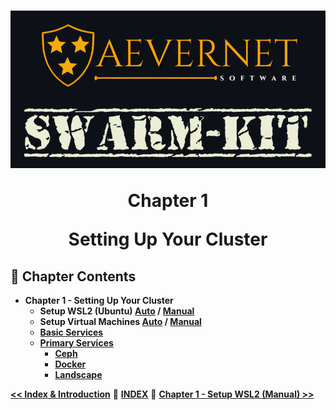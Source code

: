 <h1 align="center">
<img src="https://raw.githubusercontent.com/Ragdata/Ragdata/master/images/logo/banner/SK2-800x400.png" alt="Aevernet">

Chapter 1

Setting Up Your Cluster
</h1>

## 📖 Chapter Contents

- **Chapter 1 - Setting Up Your Cluster**
  - **Setup WSL2 (Ubuntu) [Auto](1-vm-init-auto.md) / [Manual](1-wsl-init.md)**
  - **Setup Virtual Machines [Auto](1-vm-init-auto.md) / [Manual](1-vm-init.md)**
  - [**Basic Services**](1-basic-services.md)
  - [**Primary Services**](1-primary-services.md)
    - [**Ceph**](pkgs/ceph.md)
    - [**Docker**](pkgs/docker.md)
    - [**Landscape**](pkgs/landscape.md)



[**<< Index & Introduction**](0-Index.md)  🔸  [**INDEX**](0-Index.md)  🔸  [**Chapter 1 - Setup WSL2 (Manual) >>**](1-wsl-init.md)
